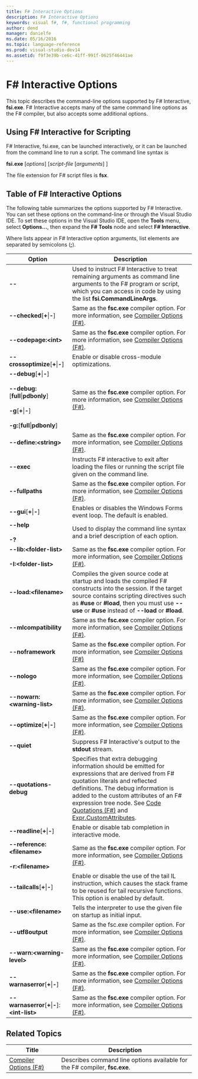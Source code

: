 ```yaml
---
title: F# Interactive Options
description: F# Interactive Options
keywords: visual f#, f#, functional programming
author: dend
manager: danielfe
ms.date: 05/16/2016
ms.topic: language-reference
ms.prod: visual-studio-dev14
ms.assetid: f9f3e39b-ce6c-41ff-991f-0625f46441ae 
---
```


# F# Interactive Options

This topic describes the command-line options supported by F# Interactive, **fsi.exe**. F# Interactive accepts many of the same command line options as the F# compiler, but also accepts some additional options.


## Using F# Interactive for Scripting
F# Interactive, fsi.exe, can be launched interactively, or it can be launched from the command line to run a script. The command line syntax is

**fsi.exe** [*options*] [*script-file* [*arguments*] ]

The file extension for F# script files is **fsx**.


## Table of F# Interactive Options
The following table summarizes the options supported by F# Interactive. You can set these options on the command-line or through the Visual Studio IDE. To set these options in the Visual Studio IDE, open the **Tools** menu, select **Options...**, then expand the **F# Tools** node and select **F# Interactive**.

Where lists appear in F# Interactive option arguments, list elements are separated by semicolons (**;**).



|Option|Description|
|------|-----------|
|**--**|Used to instruct F# Interactive to treat remaining arguments as command line arguments to the F# program or script, which you can access in code by using the list **fsi.CommandLineArgs**.|
|**--checked**[**+**&#124;**-**]|Same as the **fsc.exe** compiler option. For more information, see [Compiler Options &#40;F&#35;&#41;](Compiler-Options-%5BFSharp%5D.md).|
|**--codepage:&lt;int&gt;**|Same as the **fsc.exe** compiler option. For more information, see [Compiler Options &#40;F&#35;&#41;](Compiler-Options-%5BFSharp%5D.md).|
|**--crossoptimize**[**+**&#124;**-**]|Enable or disable cross-module optimizations.|
|**--debug**[**+**&#124;**-**]<br /><br />**--debug:**[**full**&#124;**pdbonly**]<br /><br />**-g**[**+**&#124;**-**]<br /><br />**-g:**[**full**&#124;**pdbonly**]|Same as the **fsc.exe** compiler option. For more information, see [Compiler Options &#40;F&#35;&#41;](Compiler-Options-%5BFSharp%5D.md).|
|**--define:&lt;string&gt;**|Same as the **fsc.exe** compiler option. For more information, see [Compiler Options &#40;F&#35;&#41;](Compiler-Options-%5BFSharp%5D.md).|
|**--exec**|Instructs F# interactive to exit after loading the files or running the script file given on the command line.|
|**--fullpaths**|Same as the **fsc.exe** compiler option. For more information, see [Compiler Options &#40;F&#35;&#41;](Compiler-Options-%5BFSharp%5D.md).|
|**--gui**[**+**&#124;**-**]|Enables or disables the Windows Forms event loop. The default is enabled.|
|**--help**<br /><br />**-?**|Used to display the command line syntax and a brief description of each option.|
|**--lib:&lt;folder-list&gt;**<br /><br />**-I:&lt;folder-list&gt;**|Same as the **fsc.exe** compiler option. For more information, see [Compiler Options &#40;F&#35;&#41;](Compiler-Options-%5BFSharp%5D.md).|
|**--load:&lt;filename&gt;**|Compiles the given source code at startup and loads the compiled F# constructs into the session. If the target source contains scripting directives such as **#use** or **#load**, then you must use **--use** or **#use** instead of **--load** or **#load**.|
|**--mlcompatibility**|Same as the **fsc.exe** compiler option. For more information, see [Compiler Options &#40;F&#35;&#41;](Compiler-Options-%5BFSharp%5D.md).|
|**--noframework**|Same as the **fsc.exe** compiler option. For more information, see [Compiler Options &#40;F&#35;&#41;](Compiler-Options-%5BFSharp%5D.md)|
|**--nologo**|Same as the **fsc.exe** compiler option. For more information, see [Compiler Options &#40;F&#35;&#41;](Compiler-Options-%5BFSharp%5D.md).|
|**--nowarn:&lt;warning-list&gt;**|Same as the **fsc.exe** compiler option. For more information, see [Compiler Options &#40;F&#35;&#41;](Compiler-Options-%5BFSharp%5D.md).|
|**--optimize**[**+**&#124;**-**]|Same as the **fsc.exe** compiler option. For more information, see [Compiler Options &#40;F&#35;&#41;](Compiler-Options-%5BFSharp%5D.md).|
|**--quiet**|Suppress F# Interactive's output to the **stdout** stream.|
|**--quotations-debug**|Specifies that extra debugging information should be emitted for expressions that are derived from F# quotation literals and reflected definitions. The debug information is added to the custom attributes of an F# expression tree node. See [Code Quotations &#40;F&#35;&#41;](Code-Quotations-%5BFSharp%5D.md) and [Expr.CustomAttributes](http://msdn.microsoft.com/en-us/library/eb89943f-5f5b-474e-b125-030ca412edb3).|
|**--readline**[**+**&#124;**-**]|Enable or disable tab completion in interactive mode.|
|**--reference:&lt;filename&gt;**<br /><br />**-r:&lt;filename&gt;**|Same as the **fsc.exe** compiler option. For more information, see [Compiler Options &#40;F&#35;&#41;](Compiler-Options-%5BFSharp%5D.md).|
|**--tailcalls**[**+**&#124;**-**]|Enable or disable the use of the tail IL instruction, which causes the stack frame to be reused for tail recursive functions. This option is enabled by default.|
|**--use:&lt;filename&gt;**|Tells the interpreter to use the given file on startup as initial input.|
|**--utf8output**|Same as the fsc.exe compiler option. For more information, see [Compiler Options &#40;F&#35;&#41;](Compiler-Options-%5BFSharp%5D.md).|
|**--warn:&lt;warning-level&gt;**|Same as the **fsc.exe** compiler option. For more information, see [Compiler Options &#40;F&#35;&#41;](Compiler-Options-%5BFSharp%5D.md).|
|**--warnaserror**[**+**&#124;**-**]|Same as the **fsc.exe** compiler option. For more information, see [Compiler Options &#40;F&#35;&#41;](Compiler-Options-%5BFSharp%5D.md).|
|**--warnaserror**[**+**&#124;**-**]:**&lt;int-list&gt;**|Same as the **fsc.exe** compiler option. For more information, see [Compiler Options &#40;F&#35;&#41;](Compiler-Options-%5BFSharp%5D.md).|

## Related Topics


|Title|Description|
|-----|-----------|
|[Compiler Options &#40;F&#35;&#41;](Compiler-Options-%5BFSharp%5D.md)|Describes command line options available for the F# compiler, **fsc.exe**.|
